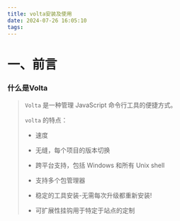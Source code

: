 ```yaml
---
title: volta安装及使用
date: 2024-07-26 16:05:10
tags:
---
```

# 一、前言

### 什么是Volta

> `Volta` 是一种管理 JavaScript 命令行工具的便捷方式。
> 
> `volta` 的特点：
> 
> - 速度
>   
> - 无缝，每个项目的版本切换
>   
> - 跨平台支持，包括 Windows 和所有 Unix shell
>   
> - 支持多个包管理器
>   
> - 稳定的工具安装-无需每次升级都重新安装!
>   
> - 可扩展性挂钩用于特定于站点的定制
>